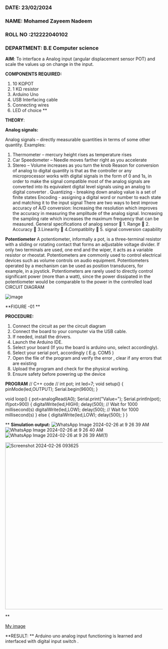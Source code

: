 ### DATE: 23/02/2024
###  NAME: Mohamed Zayeem Nadeem
###  ROLL NO :212222040102
###  DEPARTMENT: B.E Computer science

**AIM**:  To interface a Analog  input (angular displacement sensor POT) and scale the values up on change in the input.


**COMPONENTS REQUIRED:**
1.	10 KΩPOT
2.	1 KΩ resistor 
3.	Arduino Uno 
4.	USB Interfacing cable 
5.	Connecting wires 
6.	LED of choice 
**


**THEORY**: 

**Analog signals:**

Analog signals – directly measurable quantities in terms of some other quantity.
Examples:
1. Thermometer – mercury height rises as temperature rises
2. Car Speedometer – Needle moves farther right as you accelerate
3. Stereo – Volume increases as you turn the knob
Reason for conversion of analog to digital quantity is that as the controller or any microprocessor works with digital signals in the form of 0 and 1s, in order to make the signal compatible  most of the analog signals are converted into its equivalent digital level signals using an analog to digital converter .
Quantizing - breaking down analog value is a set of finite states
Encoding - assigning a digital word or number to each state and matching it to the input signal
 There are two ways to best improve accuracy of A/D conversion:
Increasing the resolution which improves the accuracy in measuring the amplitude of the analog signal.
Increasing the sampling rate which increases the maximum frequency that can be measured.
General specifications of analog sensor
	1. Range
	2. Accuracy
	3.Linearity
	4.Compatiblity
	5. signal conversion capability

**Potentiometer**
A potentiometer, informally a pot, is a three-terminal resistor with a sliding or rotating contact that forms an adjustable voltage divider. If only two terminals are used, one end and the wiper, it acts as a variable resistor or rheostat.
Potentiometers are commonly used to control electrical devices such as volume controls on audio equipment. Potentiometers operated by a mechanism can be used as position transducers, for example, in a joystick. Potentiometers are rarely used to directly control significant power (more than a watt), since the power dissipated in the potentiometer would be comparable to the power in the controlled load
CIRCUIT DIAGRAM





![image](https://user-images.githubusercontent.com/36288975/163530788-eec3cdc3-95e8-4d2d-8349-6d0ea4c9439c.png)

**FIGURE -01
**

**PROCEDURE:**

1.	Connect the circuit as per the circuit diagram 
2.	Connect the board to your computer via the USB cable.
3.	If needed, install the drivers.
4.	Launch the Arduino IDE.
5.	Select your board (If you the board is arduino uno, select accordingly).
6.	Select your serial port, accordingly ( E.g. COM5 )
7.	Open the file of the program  and verify the error , clear if any errors that are existing 
8.	Upload the program and check for the physical working. 
9.	Ensure safety before powering up the device 



**PROGRAM** 
// C++ code
//
int pot;
int led=7;
void setup()
{
  pinMode(led,OUTPUT);
  Serial.begin(9600);
}

void loop()
{
  pot=analogRead(A0);
  Serial.print("Value=");
  Serial.println(pot);
  if(pot>900)
  {
  digitalWrite(led,HIGH);
  delay(500); // Wait for 1000 millisecond(s)
  digitalWrite(led,LOW);
  delay(500); // Wait for 1000 millisecond(s)
  }
  else
  {
    digitalWrite(led,LOW);
  delay(500);
  }
}
 









**
**Simulation output:** 
![WhatsApp Image 2024-02-26 at 9 26 39 AM](https://github.com/vasanthkumarch/EXPERIMENT-NO--02-INTERFACING-ANALOG-INPUT-SENSOR-POT-WITH-ARDUINO-/assets/119476069/fef1faa1-4617-4631-b651-34ce6a67e1bc)
![WhatsApp Image 2024-02-26 at 9 26 40 AM](https://github.com/vasanthkumarch/EXPERIMENT-NO--02-INTERFACING-ANALOG-INPUT-SENSOR-POT-WITH-ARDUINO-/assets/119476069/846a87e7-165b-4902-9705-38442d56061a)
![WhatsApp Image 2024-02-26 at 9 26 39 AM(1)](https://github.com/vasanthkumarch/EXPERIMENT-NO--02-INTERFACING-ANALOG-INPUT-SENSOR-POT-WITH-ARDUINO-/assets/119476069/15f9a040-e908-4bc8-9a68-2f26c80c2807)

<img width="532" alt="Screenshot 2024-02-26 093625" src="https://github.com/vasanthkumarch/EXPERIMENT-NO--02-INTERFACING-ANALOG-INPUT-SENSOR-POT-WITH-ARDUINO-/assets/119476069/43086b94-a01b-4bd2-8a9a-d47ce3df8c28">

**


[My image](username.github.com/repository/img/image.jpg)







**RESULT: ** Arduino uno analog input functioning is learned and interfaced with digital input switch .

